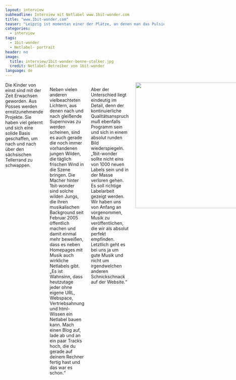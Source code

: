 ```yaml
---
layout: interview
subheadline: Interview mit Netlabel www.1bit-wonder.com
title: "www.1bit-wonder.com"
teaser: "Leipzig ist momentan einer der Plätze, an denen man das Pulsieren des Lebens richtig spüren kann. Man hat den Eindruck, dass man hier nichts von der Aufbruchstimmung früherer Jahre verloren hat. Dies drückt sich auch in der Musikszene aus. Man sagt schon länger, dass Leipzig das neue Weilheim werden könnte."
categories:
  - interview
tags:
  - 1bit-wonder
  - Netlabel- portrait
header: no
image:
  title: interview/1bit-wonder-benne-stalker.jpg
  credit: Netlabel-Betreiber von 1bit-wonder
language: de
---
```

<div class="row">
<div class="large-7 columns" markdown="1">
Die Kinder von einst sind mit der Zeit Erwachsen geworden. Aus Posses werden ernstzunehmende Projekte. Sie haben viel gelernt und sich eine solide Basis geschaffen, um nach und nach über den sächsischen Tellerrand zu schwappen. 

Neben vielen anderen vielbeachteten Lichtern, aus denen nach und nach gleißende Supernovas zu werden scheinen, sind es auch gerade die noch immer vorhandenen jungen Wilden, die täglich frischen Wind in die Szene bringen. Die Macher hinter 1bit-wonder sind solche wilden Jungs, die ihren musikalischen Background seit Februar 2005 öffentlich machen und damit einmal mehr beweißen, dass es neben Homepages mit Musik auch wirkliche Netlabels gibt. „Es ist Wahnsinn, dass heutzutage jeder ohne eigene URL, Webspace, Vertriebsahnung und html-Wissen ein Netlabel bauen kann. Mach einen Blog auf, lade ab und an ein paar Tracks hoch, die du gerade auf deinem Rechner fertig hast und das war es schon.“

Aber der Unterschied liegt eindeutig im Detail, denn der kontinuierliche Qualitätsanspruch muß ebenfalls Programm sein und sich in einem absolut runden Bild wiederspiegeln. „1bit-wonder sollte nicht eins von 1000 neuen Labels sein und in der Masse verloren gehen. Es soll richtige Labelarbeit gezeigt werden. Wir haben uns von Anfang an vorgenommen, Musik zu veröffentlichen, die wir als absolut perfekt empfinden. Letztlich geht es bei uns ja um gute Musik und nicht um irgendwelchen anderen Schnickschnack auf der Website.“

<img width="400" src="{{ '/images/interview/1bit-wonder-logo-k.png' | absolute_url }}" alt="">

Dabei wollen sich die beiden Betreiber Benne und Mirsch, nicht auf eine Sparte begrenzen. „Wir sind offen für alles, haben aber trotzdem eine genaue Vorstellung, wie 1bit-wonder klingen soll. „Im Vinylbereich gibt es Labels wie Perlon, bei denen man sich blind auf den Sound verlassen kann. Ich denke aber, dass man als Netlabel seine Möglichkeiten verschenkt, wenn man das so straight durchzieht. Im Netz kannst du halt alles machen, weil sich nichts wirtschaftlich rechnen muss. Also sollte man auch den Mut haben, diese ökonomische Unabhängigkeit zu nutzen.“

So hören sich die beiden wirklich jedes Demo, welches sie zugesandt bekommen, an. „Manchmal schüttelt man schon den Kopf, was man so bekommt. Beschäftigen sich die Leute nicht vorher mit dem Sound des Labels, welches sie anschreiben? Es macht auch einen schlechten Eindruck, wenn man Einsendungen nur in Form von Rundmails erhält. Aber es ist immer wieder spannend, an welchem Ort die Musik irgendwann wieder auftaucht.“

<figure>
    <img width="400" src="{{ '/images/interview/1bit-wonder-mirsch-k.jpg' | absolute_url }}" alt="">
    <figcaption>Mirsch K Netlabel Head von www.1bit-wonder.com</figcaption>
</figure>

Die Tätigkeiten sind klar aufgeteilt. Der 22jährige Benne, auch bekannt als DJ Stalker aus dem Umfeld der Distillery, ist für Promotion, A&R und Mastering zuständig. „Ich war schon immer ein Pressemensch!“, was auch zu seinem Studium in Kommunikation und Medien passt. Mit U96s „Das Boot“ elektronische Musik entdeckt, umfasste sein Weg über die Jahre zahlreiche Stationen - von Hardcore und Drum&Bass über ToolTechno bis zu minimalen Klängen.
„Wir haben die Arbeit nach unseren Fähigkeiten geteilt. Außerdem hat Mirsch wegen seines Jobs nicht sehr viel Zeit.“ Und so passt es auch zur grafischen Ausbildung des 3 Jahre älteren Mirsch, dass er das Cover- und Webdesign übernimmt. „Cool wäre es jedoch, die Arbeit nach und nach noch mehr zu teilen, denn es ist alles sehr zeitaufwendig.“

Beide kommen aus einem kleinen sächsischen Ort namens Oschatz und sind schon in die gleiche Schule gegangen. Später hat man sich auf Partys wiedergetroffen und war in der gleichen DJ Clique, woraus irgendwann die lokale Booking-Agentur und das spätere Online-Mag „Convulse“ entstand, wozu z.B. auch Daniel Stefanik gehörte. Genau diese Vergangenheit sorgte für viele gute Kontakte zu Künstlern, welche jetzt die Musik für 1bit-wonder liefern. „Ich habe als DJ so viele Leute kennen gelernt und dachte mir – es kann doch nicht sein, dass deren gute Musik niemand mitkriegt.“ Und so hat man sich schon ein Jahr vorher bei vielen gemeinsamen Filmabenden darüber unterhalten, wie man ein eigenes Netlabel gestalten könnte.

Und dauerte es auch seine Zeit, den passenden Namen zu finden, ist es interessant, dass er reine Phantasie und ohne weiteren Bezug ist, auch wenn er danach klingt. Umso spannender ist die Verarbeitung des Namens in Design und Marketing: „Every bit a hit!“ Die Assoziation einer bekannten Biermarke ist rein zufällig. „Also ich mag zu Hause eher Hasseröder und Mirsch hat in seiner Studienzeit Unmengen an Sternburg Export vertilgt.“ erklärt Benne das wohl – zumindest für Mirschs Projekte („Latex Distortion“ und „Kultobjekt“) – trotzdem zentrale Thema Bier, welches auch durch Mirschs nächstes Release „Reinheitsgebot“ mit den passenden Tracknamen „Hopfen“, „Malz“ und „Wasser“ unterstrichen wird.

Mirsch: „Während der lustigen Fahrt zu einem Gig von Benne erzählte ich, dass ich die Idee hätte ein Solo-Release zu machen, dass "Bitte 1bit!" heißt und auf dem Cover sollte eine schöne Biertulpe sein. Tja, und mit Biertulpe habe ich dann irgendwie Kultobjekt assoziiert."

Auch die Projekte „Flektron“ und „Fette Fische“ gab es schon und „Latex Distortion kam mir beim Fernsehen. Eines Tages lief im TV ein Comic, den ich nebenbei verfolgt habe. Eine Figur hat irgendwas gebastelt und da stand groß im Bild eine Dose Latex. Das fand ich irgendwie cool. Distortion war außerdem damals unser Lieblingseffekt und schon war der Name geboren.“ 

1bitwonder steht noch am Anfang. Man besinnt sich auf das, was heute erledigt werden muß, nutzt die Vergangenheit und kümmert sich nicht um die ungewisse Zukunft: „So, wie ich mir vor drei Jahren niemals träumen lassen hätte, dass ich mal Netlabel-Betreiber bin und zu Hause meine eigene Musik machen kann, genau so hab ich jetzt keine Ahnung, was in 3 Jahren sein wird.“

Es sprachen miteinander: Benne und Tend

</div><!-- /.large-7 -->
<div class="large-5 columns" markdown="1">

</div><!-- /.large-5 -->
</div><!-- /.row -->